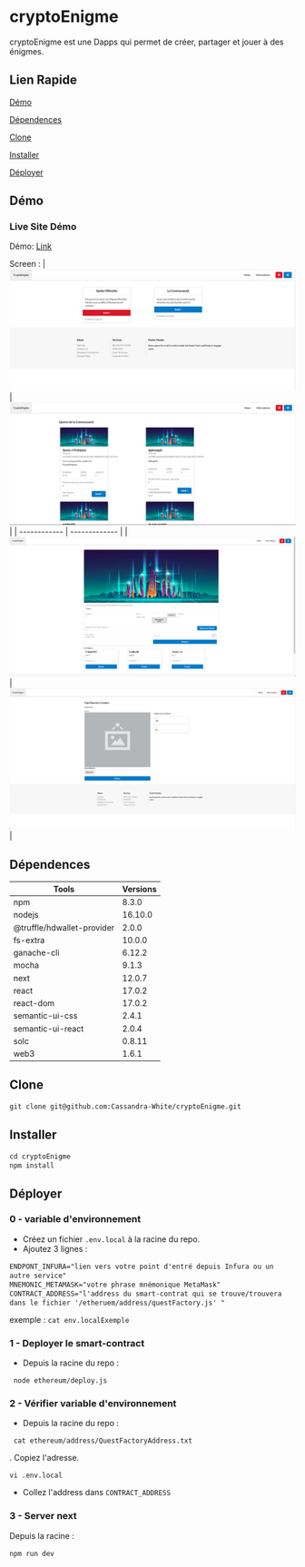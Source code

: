# cryptoEnigme

cryptoEnigme est une Dapps qui permet de créer, partager et jouer à des énigmes.

##  Lien Rapide

[Démo](#démo)

[Dépendences](#dépendences)

[Clone](#clone)

[Installer](#installer)

[Déployer](#déployer)


## Démo

### Live Site Démo

Démo: [Link](https://crypto-enigme.vercel.app//)

Screen :
| ![Home](https://github.com/Cassandra-White/cryptoEnigme/blob/main/images/Capture%20d%E2%80%99e%CC%81cran%202022-01-02%20a%CC%80%2009.58.40.png) | ![Community_quest](https://github.com/Cassandra-White/cryptoEnigme/blob/main/images/Capture%20d%E2%80%99e%CC%81cran%202022-01-02%20a%CC%80%2010.01.12.png) |
| ------------ | ------------- |
| ![Enigmes](https://github.com/Cassandra-White/cryptoEnigme/blob/main/images/Capture%20d%E2%80%99e%CC%81cran%202022-01-02%20a%CC%80%2010.01.56.png?raw=true) | ![Home](https://github.com/Cassandra-White/cryptoEnigme/blob/main/images/Capture%20d%E2%80%99e%CC%81cran%202022-01-02%20a%CC%80%2010.02.35.png?raw=true) |

 

 



## Dépendences

    
| Tools                      | Versions |
| -------------------------  | -------- |
| npm                        | 8.3.0    |
| nodejs                     | 16.10.0  |
| @truffle/hdwallet-provider | 2.0.0    |
| fs-extra                   | 10.0.0   |
| ganache-cli                | 6.12.2   |
| mocha                      | 9.1.3    |
| next                       | 12.0.7   |
| react                      | 17.0.2   |
| react-dom                  | 17.0.2   |
| semantic-ui-css            | 2.4.1    |
| semantic-ui-react          | 2.0.4    |
| solc                       |0.8.11    |
| web3                       | 1.6.1    |

## Clone

```
git clone git@github.com:Cassandra-White/cryptoEnigme.git
```

## Installer

```
cd cryptoEnigme
npm install
```

## Déployer

### 0 - variable d'environnement
   - Créez un fichier `.env.local` à la racine du repo.
   - Ajoutez 3 lignes :
   ```
ENDPONT_INFURA="lien vers votre point d'entré depuis Infura ou un autre service"
MNEMONIC_METAMASK="votre phrase mnémonique MetaMask"
CONTRACT_ADDRESS="l'address du smart-contrat qui se trouve/trouvera dans le fichier '/etheruem/address/questFactory.js' "
   ```
   
  exemple : `cat env.localExemple` 
  
### 1 - Deployer le smart-contract

 - Depuis la racine du repo :
 

```
 node ethereum/deploy.js
```


### 2 - Vérifier variable d'environnement

 - Depuis la racine du repo :
```
 cat ethereum/address/QuestFactoryAddress.txt
```

 . Copiez l'adresse.

```
vi .env.local
```

 - Collez l'address dans `CONTRACT_ADDRESS`

  
### 3 - Server next

  Depuis la racine :
  ```
  npm run dev
  ```


